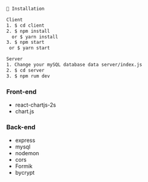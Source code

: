 ```bash
📗 Installation

Client
1. $ cd client
2. $ npm install 
  or $ yarn install
3. $ npm start 
 or $ yarn start

Server
1. Change your mySQL database data server/index.js
2. $ cd server
3. $ npm rum dev
```



### Front-end
* react-chartjs-2s
* chart.js
### Back-end
* express
* mysql
* nodemon
* cors
* Formik
* bycrypt


